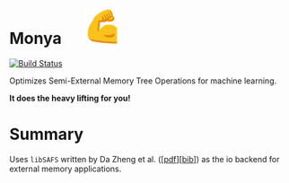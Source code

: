# Monya &nbsp; &nbsp; &nbsp;![monya](img/monya-thumbnail.png)
[![Build
Status](https://travis-ci.org/disa-mhembere/monya.svg?branch=master)](https://travis-ci.org/disa-mhembere/monya)

Optimizes Semi-External Memory Tree Operations for machine learning.

**It does the heavy lifting for you!**

# Summary

Uses `libSAFS` written by Da Zheng et al.
([[pdf](http://www.cs.jhu.edu/~zhengda/sc13.pdf)][[bib](http://dl.acm.org/downformats.cfm?id=2503225&parent_id=2503210&expformat=bibtex&CFID=445591569&CFTOKEN=95321450)])
as the io backend for external memory applications.
